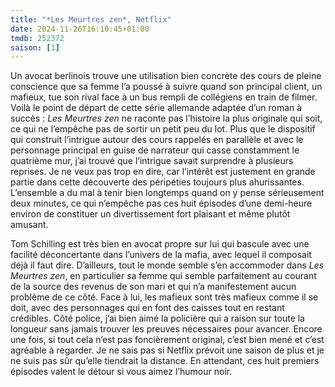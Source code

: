 ```yaml
---
title: "*Les Meurtres zen*, Netflix"
date: 2024-11-26T16:10:45+01:00
tmdb: 252372 
saison: [1]
---
```


Un avocat berlinois trouve une utilisation bien concrète des cours de pleine conscience que sa femme l’a poussé à suivre quand son principal client, un mafieux, tue son rival face à un bus rempli de collégiens en train de filmer. Voilà le point de départ de cette série allemande adaptée d’un roman à succès : *Les Meurtres zen* ne raconte pas l’histoire la plus originale qui soit, ce qui ne l’empêche pas de sortir un petit peu du lot. Plus que le dispositif qui construit l’intrigue autour des cours rappelés en parallèle et avec le personnage principal en guise de narrateur qui casse constamment le quatrième mur, j’ai trouvé que l’intrigue savait surprendre à plusieurs reprises. Je ne veux pas trop en dire, car l’intérêt est justement en grande partie dans cette découverte des péripéties toujours plus ahurissantes. L’ensemble a du mal à tenir bien longtemps quand on y pense sérieusement deux minutes, ce qui n’empêche pas ces huit épisodes d’une demi-heure environ de constituer un divertissement fort plaisant et même plutôt amusant. 

Tom Schilling est très bien en avocat propre sur lui qui bascule avec une facilité déconcertante dans l’univers de la mafia, avec lequel il composait déjà il faut dire. D’ailleurs, tout le monde semble s’en accommoder dans *Les Meurtres zen*, en particulier sa femme qui semble parfaitement au courant de la source des revenus de son mari et qui n’a manifestement aucun problème de ce côté. Face à lui, les mafieux sont très mafieux comme il se doit, avec des personnages qui en font des caisses tout en restant crédibles. Côté police, j’ai bien aimé la policière qui a raison sur toute la longueur sans jamais trouver les preuves nécessaires pour avancer. Encore une fois, si tout cela n’est pas foncièrement original, c’est bien mené et c’est agréable à regarder. Je ne sais pas si Netflix prévoit une saison de plus et je ne suis pas sûr qu’elle tiendrait la distance. En attendant, ces huit premiers épisodes valent le détour si vous aimez l’humour noir. 

